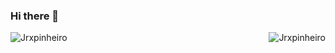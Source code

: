 ### Hi there 👋
<p><img align="right" src="https://github-readme-stats.vercel.app/api/top-langs?username=Jrxpinheiro&show_icons=true&locale=en&layout=compact&theme=tokyonight" alt="Jrxpinheiro" /></p>
<p>&nbsp;<img align="left" src="https://github-readme-stats.vercel.app/api?username=Jrxpinheiro&show_icons=true&locale=en&theme=tokyonight" alt="Jrxpinheiro" /></p>
<!--
**Jrxpinheiro/Jrxpinheiro** is a ✨ _special_ ✨ repository because its `README.md` (this file) appears on your GitHub profile.

Here are some ideas to get you started:

- 🔭 I’m currently working on ...
- 🌱 I’m currently learning ...
- 👯 I’m looking to collaborate on ...
- 🤔 I’m looking for help with ...
- 💬 Ask me about ...
- 📫 How to reach me: ...
- 😄 Pronouns: ...
- ⚡ Fun fact: ...
-->
